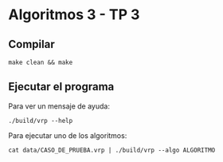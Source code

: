 Algoritmos 3 - TP 3
===================

Compilar
--------

```
make clean && make
```

Ejecutar el programa
---------------------

Para ver un mensaje de ayuda:

```
./build/vrp --help
```

Para ejecutar uno de los algoritmos:

```
cat data/CASO_DE_PRUEBA.vrp | ./build/vrp --algo ALGORITMO
```
